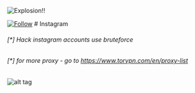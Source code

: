 ![Explosion!!](https://s16.picofile.com/file/8423213668/1597845525_picsay.png)

[![Follow](https://img.shields.io/github/followers/sslri?label=Follow&style=social)](https://instagram.com/sslri) # Instagram


###### [*] Hack instagram accounts use bruteforce
###### [*] for more proxy - go to https://www.torvpn.com/en/proxy-list
![alt tag](https://raw.githubusercontent.com/avramit/instahack/master/screenshot.jpg)

